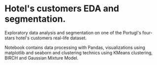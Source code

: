 # Hotel's customers EDA and segmentation.

Exploratory data analysis and segmentation on one of the Portugl's four-stars hotel's customers real-life dataset.

Notebook contains data processing with Pandas, visualizations using matplotlib and seaborn and clustering technics using KMeans clustering, BIRCH and Gaussian Mixture Model.
